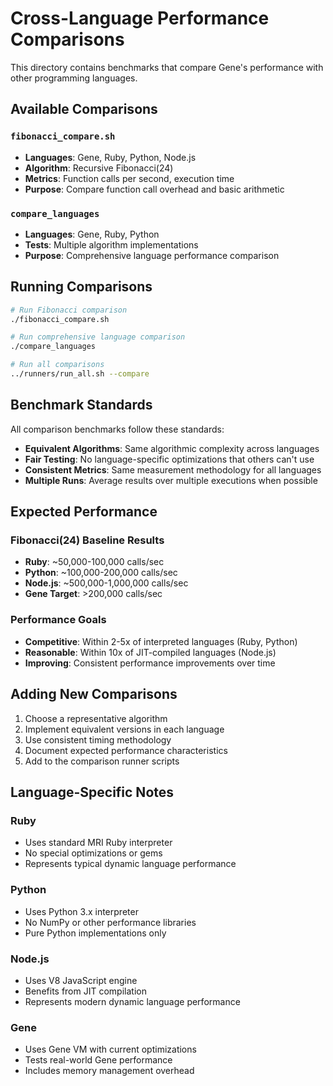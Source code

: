 # Cross-Language Performance Comparisons

This directory contains benchmarks that compare Gene's performance with other programming languages.

## Available Comparisons

### `fibonacci_compare.sh`
- **Languages**: Gene, Ruby, Python, Node.js
- **Algorithm**: Recursive Fibonacci(24)
- **Metrics**: Function calls per second, execution time
- **Purpose**: Compare function call overhead and basic arithmetic

### `compare_languages`
- **Languages**: Gene, Ruby, Python
- **Tests**: Multiple algorithm implementations
- **Purpose**: Comprehensive language performance comparison

## Running Comparisons

```bash
# Run Fibonacci comparison
./fibonacci_compare.sh

# Run comprehensive language comparison
./compare_languages

# Run all comparisons
../runners/run_all.sh --compare
```

## Benchmark Standards

All comparison benchmarks follow these standards:

- **Equivalent Algorithms**: Same algorithmic complexity across languages
- **Fair Testing**: No language-specific optimizations that others can't use
- **Consistent Metrics**: Same measurement methodology for all languages
- **Multiple Runs**: Average results over multiple executions when possible

## Expected Performance

### Fibonacci(24) Baseline Results
- **Ruby**: ~50,000-100,000 calls/sec
- **Python**: ~100,000-200,000 calls/sec  
- **Node.js**: ~500,000-1,000,000 calls/sec
- **Gene Target**: >200,000 calls/sec

### Performance Goals
- **Competitive**: Within 2-5x of interpreted languages (Ruby, Python)
- **Reasonable**: Within 10x of JIT-compiled languages (Node.js)
- **Improving**: Consistent performance improvements over time

## Adding New Comparisons

1. Choose a representative algorithm
2. Implement equivalent versions in each language
3. Use consistent timing methodology
4. Document expected performance characteristics
5. Add to the comparison runner scripts

## Language-Specific Notes

### Ruby
- Uses standard MRI Ruby interpreter
- No special optimizations or gems
- Represents typical dynamic language performance

### Python
- Uses Python 3.x interpreter
- No NumPy or other performance libraries
- Pure Python implementations only

### Node.js
- Uses V8 JavaScript engine
- Benefits from JIT compilation
- Represents modern dynamic language performance

### Gene
- Uses Gene VM with current optimizations
- Tests real-world Gene performance
- Includes memory management overhead
